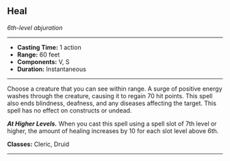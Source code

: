﻿## Heal
*6th-level abjuration*
___
- **Casting Time:** 1 action
- **Range:** 60 feet
- **Components:** V, S
- **Duration:** Instantaneous

---
Choose a creature that you can see within range. A surge of positive energy washes through the creature, causing it to regain 70 hit points. This spell also ends blindness, deafness, and any diseases affecting the target. This spell has no effect on constructs or undead.

***At Higher Levels.*** When you cast this spell using a spell slot of 7th level or higher, the amount of healing increases by 10 for each slot level above 6th.

**Classes:** Cleric, Druid


---

